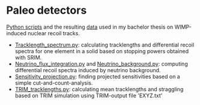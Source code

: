 # Paleo detectors
[Python scripts](python-Scripts) and the resulting [data](Data) used in my bachelor thesis on WIMP-induced nuclear recoil tracks.

- [Tracklength_spectrum.py](python-Scripts/Tracklength_spectrum.py): calculating tracklengths and differential recoil spectra for one element in a solid based on stopping powers obtained with SRIM.
- [Neutrino_flux_integration.py](python-Scripts/Neutrino_flux_integration.py) and [Neutrino_background.py](python-Scripts/Neutrino_background.py): computing differential recoil spectra induced by neutrino background.
- [Sensitivity_projection.py](python-Scripts/Sensitivity_projection.py): finding projected sensitivities based on a simple cut-and-count-analysis.
- [TRIM_tracklengths.py](python-Scripts/TRIM_tracklengths.py): calculating mean tracklengths and straggling based on TRIM simulation using TRIM-output file 'EXYZ.txt'
